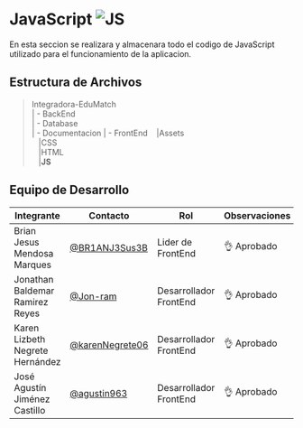 # JavaScript ![JS](https://img.shields.io/badge/JavaScript-F7DF1E?style=for-the-badge&logo=javascript&logoColor=black)

En esta seccion se realizara y almacenara todo el codigo de JavaScript utilizado para el funcionamiento de la aplicacion.

## Estructura de Archivos
>Integradora-EduMatch<br>
>| - BackEnd<br>
>| - Database<br>
>| - Documentacion
>| - FrontEnd
>&nbsp;&nbsp; |Assets<br>
>&nbsp;&nbsp; |CSS<br>
>&nbsp;&nbsp; |HTML<br>
>&nbsp;&nbsp; |**JS**<br>

## Equipo de Desarrollo
|Integrante|Contacto|Rol|Observaciones|
|----------|-------|---|-------------|
| Brian Jesus Mendosa Marques|[@BR1ANJ3Sus3B](https://github.com/BR1ANJ3Sus3B)|Lider de FrontEnd|👌 Aprobado
| Jonathan Baldemar Ramirez Reyes|[@Jon-ram](https://github.com/Jon-ram)|Desarrollador FrontEnd|👌 Aprobado
| Karen Lizbeth Negrete Hernández|[@karenNegrete06](https://github.com/karenNegrete06)|Desarrollador FrontEnd|👌 Aprobado
| José Agustín Jiménez Castillo|[@agustin963](https://github.com/agustin963)|Desarrollador FrontEnd|👌 Aprobado
